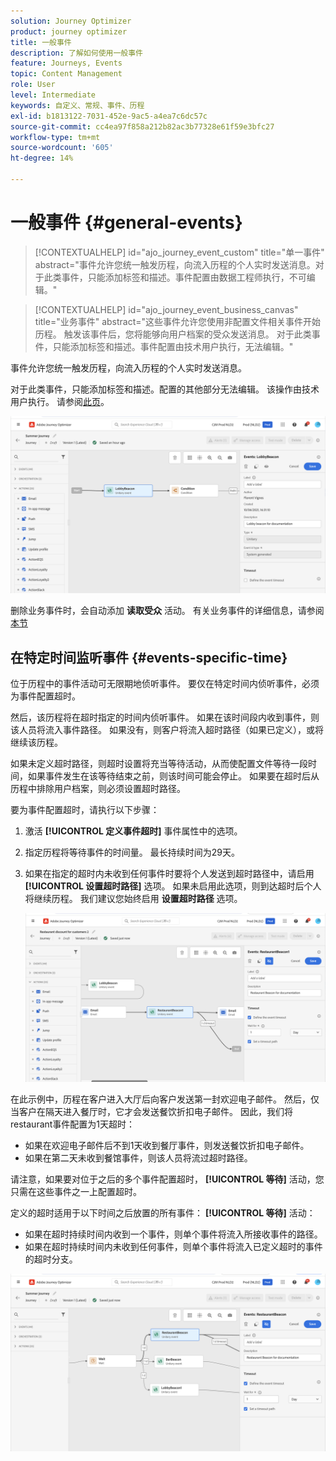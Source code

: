 ```yaml
---
solution: Journey Optimizer
product: journey optimizer
title: 一般事件
description: 了解如何使用一般事件
feature: Journeys, Events
topic: Content Management
role: User
level: Intermediate
keywords: 自定义、常规、事件、历程
exl-id: b1813122-7031-452e-9ac5-a4ea7c6dc57c
source-git-commit: cc4ea97f858a212b82ac3b77328e61f59e3bfc27
workflow-type: tm+mt
source-wordcount: '605'
ht-degree: 14%

---
```


# 一般事件 {#general-events}

>[!CONTEXTUALHELP]
>id="ajo_journey_event_custom"
>title="单一事件"
>abstract="事件允许您统一触发历程，向流入历程的个人实时发送消息。对于此类事件，只能添加标签和描述。事件配置由数据工程师执行，不可编辑。"

>[!CONTEXTUALHELP]
>id="ajo_journey_event_business_canvas"
>title="业务事件"
>abstract="这些事件允许您使用非配置文件相关事件开始历程。 触发该事件后，您将能够向用户档案的受众发送消息。 对于此类事件，只能添加标签和描述。事件配置由技术用户执行，无法编辑。"

事件允许您统一触发历程，向流入历程的个人实时发送消息。

对于此类事件，只能添加标签和描述。配置的其他部分无法编辑。 该操作由技术用户执行。 请参阅[此页](../event/about-events.md)。

![](assets/general-events.png)

删除业务事件时，会自动添加 **读取受众** 活动。 有关业务事件的详细信息，请参阅 [本节](../event/about-events.md)

## 在特定时间监听事件 {#events-specific-time}

位于历程中的事件活动可无限期地侦听事件。 要仅在特定时间内侦听事件，必须为事件配置超时。

然后，该历程将在超时指定的时间内侦听事件。 如果在该时间段内收到事件，则该人员将流入事件路径。 如果没有，则客户将流入超时路径（如果已定义），或将继续该历程。

如果未定义超时路径，则超时设置将充当等待活动，从而使配置文件等待一段时间，如果事件发生在该等待结束之前，则该时间可能会停止。 如果要在超时后从历程中排除用户档案，则必须设置超时路径。

要为事件配置超时，请执行以下步骤：

1. 激活 **[!UICONTROL 定义事件超时]** 事件属性中的选项。

1. 指定历程将等待事件的时间量。 最长持续时间为29天。

1. 如果在指定的超时内未收到任何事件时要将个人发送到超时路径中，请启用 **[!UICONTROL 设置超时路径]** 选项。 如果未启用此选项，则到达超时后个人将继续历程。 我们建议您始终启用 **设置超时路径** 选项。

   ![](assets/event-timeout.png)

在此示例中，历程在客户进入大厅后向客户发送第一封欢迎电子邮件。 然后，仅当客户在隔天进入餐厅时，它才会发送餐饮折扣电子邮件。 因此，我们将restaurant事件配置为1天超时：

* 如果在欢迎电子邮件后不到1天收到餐厅事件，则发送餐饮折扣电子邮件。
* 如果在第二天未收到餐馆事件，则该人员将流过超时路径。

请注意，如果要对位于之后的多个事件配置超时， **[!UICONTROL 等待]** 活动，您只需在这些事件之一上配置超时。

定义的超时适用于以下时间之后放置的所有事件： **[!UICONTROL 等待]** 活动：

* 如果在超时持续时间内收到一个事件，则单个事件将流入所接收事件的路径。
* 如果在超时持续时间内未收到任何事件，则单个事件将流入已定义超时的事件的超时分支。

![](assets/event-timeout-group.png)
